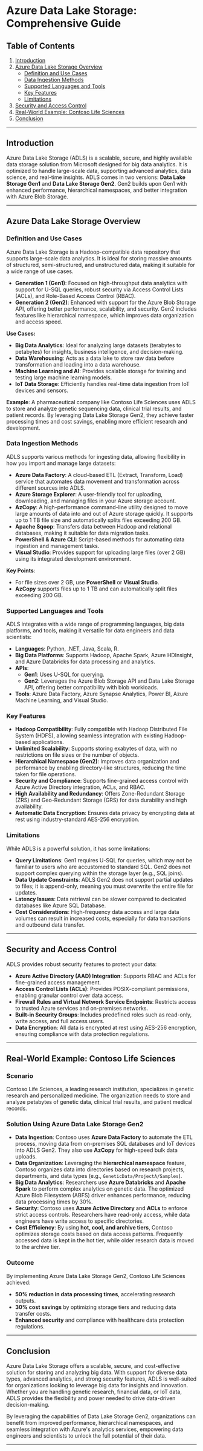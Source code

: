 # Azure Data Lake Storage: Comprehensive Guide

## Table of Contents
1. [Introduction](#introduction)
2. [Azure Data Lake Storage Overview](#azure-data-lake-storage-overview)
   - [Definition and Use Cases](#definition-and-use-cases)
   - [Data Ingestion Methods](#data-ingestion-methods)
   - [Supported Languages and Tools](#supported-languages-and-tools)
   - [Key Features](#key-features)
   - [Limitations](#limitations)
3. [Security and Access Control](#security-and-access-control)
4. [Real-World Example: Contoso Life Sciences](#real-world-example-contoso-life-sciences)
5. [Conclusion](#conclusion)

---

## Introduction

Azure Data Lake Storage (ADLS) is a scalable, secure, and highly available data storage solution from Microsoft designed for big data analytics. It is optimized to handle large-scale data, supporting advanced analytics, data science, and real-time insights. ADLS comes in two versions: **Data Lake Storage Gen1** and **Data Lake Storage Gen2**. Gen2 builds upon Gen1 with enhanced performance, hierarchical namespaces, and better integration with Azure Blob Storage.

---

## Azure Data Lake Storage Overview

### Definition and Use Cases

Azure Data Lake Storage is a Hadoop-compatible data repository that supports large-scale data analytics. It is ideal for storing massive amounts of structured, semi-structured, and unstructured data, making it suitable for a wide range of use cases.

- **Generation 1 (Gen1)**: Focused on high-throughput data analytics with support for U-SQL queries, robust security via Access Control Lists (ACLs), and Role-Based Access Control (RBAC).
- **Generation 2 (Gen2)**: Enhanced with support for the Azure Blob Storage API, offering better performance, scalability, and security. Gen2 includes features like hierarchical namespace, which improves data organization and access speed.

**Use Cases:**
- **Big Data Analytics**: Ideal for analyzing large datasets (terabytes to petabytes) for insights, business intelligence, and decision-making.
- **Data Warehousing**: Acts as a data lake to store raw data before transformation and loading into a data warehouse.
- **Machine Learning and AI**: Provides scalable storage for training and testing large machine learning models.
- **IoT Data Storage**: Efficiently handles real-time data ingestion from IoT devices and sensors.
  
**Example**: A pharmaceutical company like Contoso Life Sciences uses ADLS to store and analyze genetic sequencing data, clinical trial results, and patient records. By leveraging Data Lake Storage Gen2, they achieve faster processing times and cost savings, enabling more efficient research and development.

### Data Ingestion Methods

ADLS supports various methods for ingesting data, allowing flexibility in how you import and manage large datasets:

- **Azure Data Factory**: A cloud-based ETL (Extract, Transform, Load) service that automates data movement and transformation across different sources into ADLS.
- **Azure Storage Explorer**: A user-friendly tool for uploading, downloading, and managing files in your Azure storage account.
- **AzCopy**: A high-performance command-line utility designed to move large amounts of data into and out of Azure storage quickly. It supports up to 1 TB file size and automatically splits files exceeding 200 GB.
- **Apache Sqoop**: Transfers data between Hadoop and relational databases, making it suitable for data migration tasks.
- **PowerShell & Azure CLI**: Script-based methods for automating data ingestion and management tasks.
- **Visual Studio**: Provides support for uploading large files (over 2 GB) using its integrated development environment.

**Key Points**:
- For file sizes over 2 GB, use **PowerShell** or **Visual Studio**.
- **AzCopy** supports files up to 1 TB and can automatically split files exceeding 200 GB.

### Supported Languages and Tools

ADLS integrates with a wide range of programming languages, big data platforms, and tools, making it versatile for data engineers and data scientists:

- **Languages**: Python, .NET, Java, Scala, R.
- **Big Data Platforms**: Supports Hadoop, Apache Spark, Azure HDInsight, and Azure Databricks for data processing and analytics.
- **APIs**:
  - **Gen1**: Uses U-SQL for querying.
  - **Gen2**: Leverages the Azure Blob Storage API and Data Lake Storage API, offering better compatibility with blob workloads.
- **Tools**: Azure Data Factory, Azure Synapse Analytics, Power BI, Azure Machine Learning, and Visual Studio.

### Key Features

- **Hadoop Compatibility**: Fully compatible with Hadoop Distributed File System (HDFS), allowing seamless integration with existing Hadoop-based applications.
- **Unlimited Scalability**: Supports storing exabytes of data, with no restrictions on file sizes or the number of objects.
- **Hierarchical Namespace (Gen2)**: Improves data organization and performance by enabling directory-like structures, reducing the time taken for file operations.
- **Security and Compliance**: Supports fine-grained access control with Azure Active Directory integration, ACLs, and RBAC.
- **High Availability and Redundancy**: Offers Zone-Redundant Storage (ZRS) and Geo-Redundant Storage (GRS) for data durability and high availability.
- **Automatic Data Encryption**: Ensures data privacy by encrypting data at rest using industry-standard AES-256 encryption.

### Limitations

While ADLS is a powerful solution, it has some limitations:

- **Query Limitations**: Gen1 requires U-SQL for queries, which may not be familiar to users who are accustomed to standard SQL. Gen2 does not support complex querying within the storage layer (e.g., SQL joins).
- **Data Update Constraints**: ADLS Gen2 does not support partial updates to files; it is append-only, meaning you must overwrite the entire file for updates.
- **Latency Issues**: Data retrieval can be slower compared to dedicated databases like Azure SQL Database.
- **Cost Considerations**: High-frequency data access and large data volumes can result in increased costs, especially for data transactions and outbound data transfer.

---

## Security and Access Control

ADLS provides robust security features to protect your data:

- **Azure Active Directory (AAD) Integration**: Supports RBAC and ACLs for fine-grained access management.
- **Access Control Lists (ACLs)**: Provides POSIX-compliant permissions, enabling granular control over data access.
- **Firewall Rules and Virtual Network Service Endpoints**: Restricts access to trusted Azure services and on-premises networks.
- **Built-in Security Groups**: Includes predefined roles such as read-only, write access, and full access users.
- **Data Encryption**: All data is encrypted at rest using AES-256 encryption, ensuring compliance with data protection regulations.

---

## Real-World Example: Contoso Life Sciences

### Scenario

Contoso Life Sciences, a leading research institution, specializes in genetic research and personalized medicine. The organization needs to store and analyze petabytes of genetic data, clinical trial results, and patient medical records.

### Solution Using Azure Data Lake Storage Gen2

- **Data Ingestion**: Contoso uses **Azure Data Factory** to automate the ETL process, moving data from on-premises SQL databases and IoT devices into ADLS Gen2. They also use **AzCopy** for high-speed bulk data uploads.
- **Data Organization**: Leveraging the **hierarchical namespace** feature, Contoso organizes data into directories based on research projects, departments, and data types (e.g., `GeneticData/ProjectA/Samples`).
- **Big Data Analytics**: Researchers use **Azure Databricks** and **Apache Spark** to perform complex analytics on genetic data. The optimized Azure Blob Filesystem (ABFS) driver enhances performance, reducing data processing times by 30%.
- **Security**: Contoso uses **Azure Active Directory** and **ACLs** to enforce strict access controls. Researchers have read-only access, while data engineers have write access to specific directories.
- **Cost Efficiency**: By using **hot, cool, and archive tiers**, Contoso optimizes storage costs based on data access patterns. Frequently accessed data is kept in the hot tier, while older research data is moved to the archive tier.

### Outcome

By implementing Azure Data Lake Storage Gen2, Contoso Life Sciences achieved:
- **50% reduction in data processing times**, accelerating research outputs.
- **30% cost savings** by optimizing storage tiers and reducing data transfer costs.
- **Enhanced security** and compliance with healthcare data protection regulations.

---

## Conclusion

Azure Data Lake Storage offers a scalable, secure, and cost-effective solution for storing and analyzing big data. With support for diverse data types, advanced analytics, and strong security features, ADLS is well-suited for organizations looking to leverage big data for insights and innovation. Whether you are handling genetic research, financial data, or IoT data, ADLS provides the flexibility and power needed to drive data-driven decision-making.

By leveraging the capabilities of Data Lake Storage Gen2, organizations can benefit from improved performance, hierarchical namespaces, and seamless integration with Azure's analytics services, empowering data engineers and scientists to unlock the full potential of their data.

---
